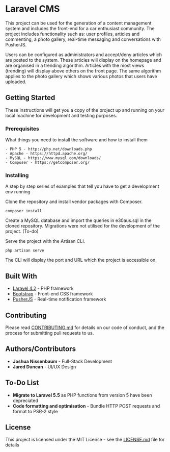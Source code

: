 # Laravel CMS

This project can  be used for the generation of a content management system and includes the front-end for a car enthusiast community. The project includes functionality such as: user profiles, articles and commenting, a photo gallery, real-time messaging and conversations with PusherJS.

Users can be configured as administrators and accept/deny articles which are posted to the system. These articles will display on the homepage and are organised in a trending algorithm. Articles with the most views (trending) will display above others on the front page. The same algorithm applies to the photo gallery which shows various photos that users have uploaded.

## Getting Started

These instructions will get you a copy of the project up and running on your local machine for development and testing purposes. 

### Prerequisites

What things you need to install the software and how to install them

```
- PHP 5 - http://php.net/downloads.php
- Apache - https://httpd.apache.org/
- MySQL - https://www.mysql.com/downloads/
- Composer - https://getcomposer.org/
```

### Installing

A step by step series of examples that tell you have to get a development env running

Clone the repository and install vendor packages with Composer.

```
composer install
```

Create a MySQL database and import the queries in e30aus.sql in the cloned repository. Migrations were not utilised for the development of the project. (To-do)



Serve the project with the Artisan CLI.

```
php artisan serve
```

The CLI will display the port and URL which the project is accessible on.


## Built With

* [Laravel 4.2](https://laravel.com/docs/4.2) - PHP framework
* [Bootstrap](https://getbootstrap.com/) - Front-end CSS framework
* [PusherJS](https://pusher.com/) - Real-time notification framework

## Contributing

Please read [CONTRIBUTING.md](https://gist.github.com/PurpleBooth/b24679402957c63ec426) for details on our code of conduct, and the process for submitting pull requests to us.

## Authors/Contributors

* **Joshua Nissenbaum** - Full-Stack Development
* **Jared Duncan** - UI/UX Design

## To-Do List

* **Migrate to Laravel 5.5** as PHP functions from version 5 have been depreciated
* **Code formatting and optimisation** - Bundle HTTP POST requests and format to PSR-2 style 

## License

This project is licensed under the MIT License - see the [LICENSE.md](LICENSE.md) file for details